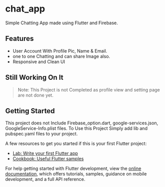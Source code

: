 # chat_app

Simple Chatting App made using Flutter and Firebase.

## Features
+ User Account With Profile Pic, Name & Email.
+ one to one Chatting and can share Image also.
+ Responsive and Clean UI

## Still Working On It
> Note: This Project is not Completed as profile view and setting page are not done yet.

## Getting Started

This project does not Include Firebase_option.dart, google-services.json, GoogleService-Info.plist files.
To Use this Project Simply add lib and pubspec.yaml files to your project. 



A few resources to get you started if this is your first Flutter project:

- [Lab: Write your first Flutter app](https://docs.flutter.dev/get-started/codelab)
- [Cookbook: Useful Flutter samples](https://docs.flutter.dev/cookbook)

For help getting started with Flutter development, view the
[online documentation](https://docs.flutter.dev/), which offers tutorials,
samples, guidance on mobile development, and a full API reference.
